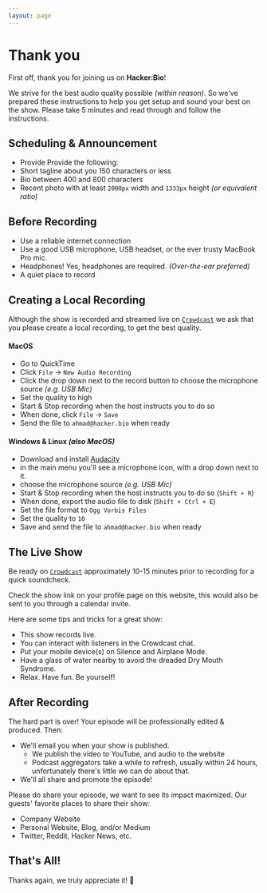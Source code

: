 ```yaml
---
layout: page
---
```


<!-- TODO: add info about profile page setup -->

# Thank you

First off, thank you for joining us on **Hacker:Bio**!

We strive for the best audio quality possible _(within reason)_. So we've prepared these instructions to help you get setup and sound your best on the show. Please take 5 minutes and read through and follow the instructions.

## Scheduling & Announcement

- Provide Provide the following:
- Short tagline about you 150 characters or less
- Bio between 400 and 800 characters
- Recent photo with at least `2000px` width and `1333px` height _(or equivalent ratio)_

## Before Recording

- Use a reliable internet connection
- Use a good USB microphone, USB headset, or the ever trusty MacBook Pro mic.
- Headphones! Yes, headphones are required. _(Over-the-ear preferred)_
- A quiet place to record

## Creating a Local Recording

Although the show is recorded and streamed live on [`Crowdcast`][crowdcast] we ask that you please create a local recording, to get the best quality.

#### MacOS

- Go to QuickTime
- Click `File` → `New Audio Recording`
- Click the drop down next to the record button to choose the microphone source _(e.g. USB Mic)_
- Set the quality to high
- Start & Stop recording when the host instructs you to do so
- When done, click `File` → `Save`
- Send the file to `ahmad@hacker.bio` when ready

#### Windows & Linux _(also MacOS)_

- Download and install [Audacity](https://www.audacityteam.org)
- in the main menu you'll see a microphone icon, with a drop down next to it.
- choose the microphone source _(e.g. USB Mic)_
- Start & Stop recording when the host instructs you to do so (`Shift + R`)
- When done, export the audio file to disk (`Shift + Ctrl + E`)
- Set the file format to `Ogg Vorbis Files`
- Set the quality to `10`
- Save and send the file to `ahmad@hacker.bio` when ready

## The Live Show

Be ready on [`Crowdcast`][crowdcast] approximately 10-15 minutes prior to recording for a quick soundcheck.

Check the show link on your profile page on this website, this would also be sent to you through a calendar invite.

Here are some tips and tricks for a great show:

- This show records live.
- You can interact with listeners in the Crowdcast chat.
- Put your mobile device(s) on Silence and Airplane Mode.
- Have a glass of water nearby to avoid the dreaded Dry Mouth Syndrome.
- Relax. Have fun. Be yourself!

## After Recording

The hard part is over! Your episode will be professionally edited & produced. Then:

- We'll email you when your show is published.
  - We publish the video to YouTube, and audio to the website
  - Podcast aggregators take a while to refresh, usually within 24 hours, unfortunately there's little we can do about that.
- We'll all share and promote the episode!

Please do share your episode, we want to see its impact maximized. Our guests' favorite places to share their show:

- Company Website
- Personal Website, Blog, and/or Medium
- Twitter, Reddit, Hacker News, etc.

## That's All!

Thanks again, we truly appreciate it! 💚

[crowdcast]: https://www.crowdcast.io
